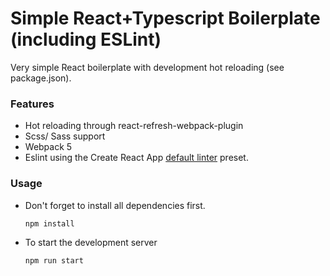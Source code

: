 # Simple React+Typescript Boilerplate (including ESLint)

Very simple React boilerplate with development hot reloading (see package.json).

### Features
- Hot reloading through react-refresh-webpack-plugin
- Scss/ Sass support
- Webpack 5
- Eslint using the Create React App [default linter](https://www.npmjs.com/package/eslint-config-react-app) preset.

### Usage
- Don't forget to install all dependencies first.
    
    `npm install`

- To start the development server

    `npm run start`








